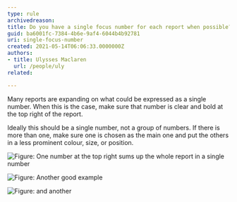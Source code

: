 ```yaml
---
type: rule
archivedreason:
title: Do you have a single focus number for each report when possible?
guid: ba6001fc-7384-4b6e-9af4-6044b4b92781
uri: single-focus-number
created: 2021-05-14T06:06:33.0000000Z
authors: 
- title: Ulysses Maclaren
  url: /people/uly
related:

---
```


Many reports are expanding on what could be expressed as a single number. When this is the case, make sure that number is clear and bold at the top right of the report.

Ideally this should be a single number, not a group of numbers. If there is more than one, make sure one is chosen as the main one and put the others in a less prominent colour, size, or position.

<!--endintro-->

![Figure: One number at the top right sums up the whole report in a single number](report-single-number-1.jpg)

![Figure: Another good example](report-single-number-2.jpg)

![Figure: and another](report-single-number-3.jpg)
